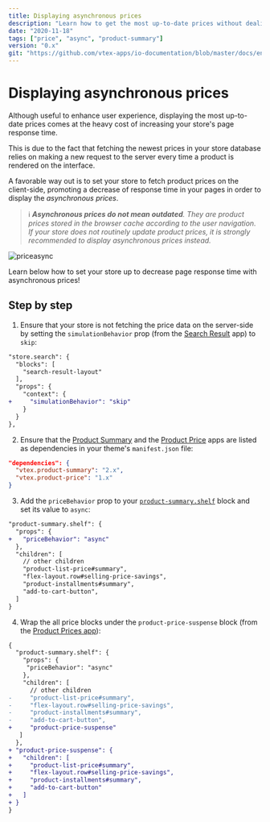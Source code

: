 ```yaml
---
title: Displaying asynchronous prices
description: "Learn how to get the most up-to-date prices without dealing with an increase in the page response time!"
date: "2020-11-18"
tags: ["price", "async", "product-summary"]
version: "0.x"
git: "https://github.com/vtex-apps/io-documentation/blob/master/docs/en/Recipes/templates/displaying-asynchronous-prices.md"
---
```


# Displaying asynchronous prices

Although useful to enhance user experience, displaying the most up-to-date prices comes at the heavy cost of increasing your store's page response time. 

This is due to the fact that fetching the newest prices in your store database relies on making a new request to the server every time a product is rendered on the interface. 

A favorable way out is to set your store to fetch product prices on the client-side, promoting a decrease of response time in your pages in order to display the *asynchronous prices*.

> ℹ️ ***Asynchronous prices do not mean outdated**. They are product prices stored in the browser cache according to the user navigation. If your store does not routinely update product prices, it is strongly recommended to display asynchronous prices instead.*   

![priceasync](https://user-images.githubusercontent.com/40380674/96735041-85265680-1391-11eb-80e9-2eb35607fd72.gif)

Learn below how to set your store up to decrease page response time with asynchronous prices!

## Step by step

1. Ensure that your store is not fetching the price data on the server-side by setting the `simulationBehavior` prop (from the [Search Result](https://vtex.io/docs/components/all/vtex.search-result/) app) to `skip`:

```diff
"store.search": {
  "blocks": [
    "search-result-layout"
  ],
  "props": {
    "context": {
+     "simulationBehavior": "skip"
    }
  }
},
```

2. Ensure that the [Product Summary](https://vtex.io/docs/components/all/vtex.product-summary/) and the [Product Price](https://vtex.io/docs/components/all/vtex.product-price/) apps are listed as dependencies in your theme's `manifest.json` file:

```json
"dependencies": {
  "vtex.product-summary": "2.x",
  "vtex.product-price": "1.x"
}  
```

3. Add the `priceBehavior` prop to your [`product-summary.shelf`](https://vtex.io/docs/components/all/vtex.product-summary/product-summary-shelf/) block and set its value to `async`:

```diff
"product-summary.shelf": {
  "props": {
+   "priceBehavior": "async"
  },
  "children": [
    // other children
    "product-list-price#summary",
    "flex-layout.row#selling-price-savings",
    "product-installments#summary",
    "add-to-cart-button",
  ]
}
```

4. Wrap the all price blocks under the `product-price-suspense` block (from the [Product Prices app](https://vtex.io/docs/components/all/vtex.product-price/)):

```diff
{
  "product-summary.shelf": {
    "props": {
     "priceBehavior": "async"
    },
    "children": [
      // other children
-     "product-list-price#summary",
-     "flex-layout.row#selling-price-savings",
-     "product-installments#summary",
-     "add-to-cart-button",
+     "product-price-suspense"
   ]
  },
+ "product-price-suspense": {
+   "children": [
+     "product-list-price#summary",
+     "flex-layout.row#selling-price-savings",
+     "product-installments#summary",
+     "add-to-cart-button"
+   ]
+ }
}
```
